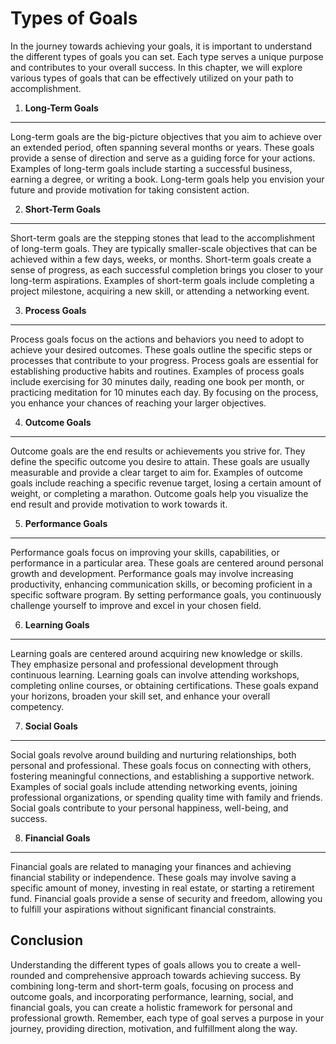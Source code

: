 Types of Goals
=========================

In the journey towards achieving your goals, it is important to understand the different types of goals you can set. Each type serves a unique purpose and contributes to your overall success. In this chapter, we will explore various types of goals that can be effectively utilized on your path to accomplishment.

1. **Long-Term Goals**
----------------------

Long-term goals are the big-picture objectives that you aim to achieve over an extended period, often spanning several months or years. These goals provide a sense of direction and serve as a guiding force for your actions. Examples of long-term goals include starting a successful business, earning a degree, or writing a book. Long-term goals help you envision your future and provide motivation for taking consistent action.

2. **Short-Term Goals**
-----------------------

Short-term goals are the stepping stones that lead to the accomplishment of long-term goals. They are typically smaller-scale objectives that can be achieved within a few days, weeks, or months. Short-term goals create a sense of progress, as each successful completion brings you closer to your long-term aspirations. Examples of short-term goals include completing a project milestone, acquiring a new skill, or attending a networking event.

3. **Process Goals**
--------------------

Process goals focus on the actions and behaviors you need to adopt to achieve your desired outcomes. These goals outline the specific steps or processes that contribute to your progress. Process goals are essential for establishing productive habits and routines. Examples of process goals include exercising for 30 minutes daily, reading one book per month, or practicing meditation for 10 minutes each day. By focusing on the process, you enhance your chances of reaching your larger objectives.

4. **Outcome Goals**
--------------------

Outcome goals are the end results or achievements you strive for. They define the specific outcome you desire to attain. These goals are usually measurable and provide a clear target to aim for. Examples of outcome goals include reaching a specific revenue target, losing a certain amount of weight, or completing a marathon. Outcome goals help you visualize the end result and provide motivation to work towards it.

5. **Performance Goals**
------------------------

Performance goals focus on improving your skills, capabilities, or performance in a particular area. These goals are centered around personal growth and development. Performance goals may involve increasing productivity, enhancing communication skills, or becoming proficient in a specific software program. By setting performance goals, you continuously challenge yourself to improve and excel in your chosen field.

6. **Learning Goals**
---------------------

Learning goals are centered around acquiring new knowledge or skills. They emphasize personal and professional development through continuous learning. Learning goals can involve attending workshops, completing online courses, or obtaining certifications. These goals expand your horizons, broaden your skill set, and enhance your overall competency.

7. **Social Goals**
-------------------

Social goals revolve around building and nurturing relationships, both personal and professional. These goals focus on connecting with others, fostering meaningful connections, and establishing a supportive network. Examples of social goals include attending networking events, joining professional organizations, or spending quality time with family and friends. Social goals contribute to your personal happiness, well-being, and success.

8. **Financial Goals**
----------------------

Financial goals are related to managing your finances and achieving financial stability or independence. These goals may involve saving a specific amount of money, investing in real estate, or starting a retirement fund. Financial goals provide a sense of security and freedom, allowing you to fulfill your aspirations without significant financial constraints.

Conclusion
----------

Understanding the different types of goals allows you to create a well-rounded and comprehensive approach towards achieving success. By combining long-term and short-term goals, focusing on process and outcome goals, and incorporating performance, learning, social, and financial goals, you can create a holistic framework for personal and professional growth. Remember, each type of goal serves a purpose in your journey, providing direction, motivation, and fulfillment along the way.
